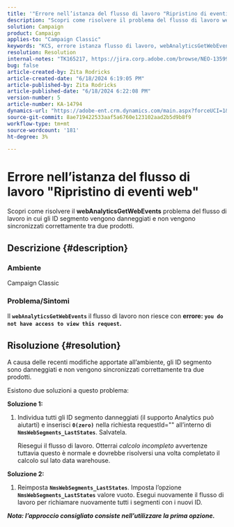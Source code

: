```yaml
---
title: '"Errore nell’istanza del flusso di lavoro "Ripristino di eventi web"'
description: "Scopri come risolvere il problema del flusso di lavoro webAnalyticsGetWebEvents in cui gli ID segmento vengono danneggiati e non vengono sincronizzati correttamente tra due prodotti."
solution: Campaign
product: Campaign
applies-to: "Campaign Classic"
keywords: "KCS, errore istanza flusso di lavoro, webAnalyticsGetWebEvents, Campaign Classic, ID segmento"
resolution: Resolution
internal-notes: "TK165217, https://jira.corp.adobe.com/browse/NEO-13599"
bug: false
article-created-by: Zita Rodricks
article-created-date: "6/18/2024 6:19:05 PM"
article-published-by: Zita Rodricks
article-published-date: "6/18/2024 6:22:08 PM"
version-number: 5
article-number: KA-14794
dynamics-url: "https://adobe-ent.crm.dynamics.com/main.aspx?forceUCI=1&pagetype=entityrecord&etn=knowledgearticle&id=444dc839-9f2d-ef11-840a-002248084fbb"
source-git-commit: 8ae719422533aaf5a6760e123102aad2b5d9b8f9
workflow-type: tm+mt
source-wordcount: '181'
ht-degree: 3%

---
```


# Errore nell’istanza del flusso di lavoro &quot;Ripristino di eventi web&quot;


Scopri come risolvere il <b>webAnalyticsGetWebEvents</b> problema del flusso di lavoro in cui gli ID segmento vengono danneggiati e non vengono sincronizzati correttamente tra due prodotti.

## Descrizione {#description}


### <b>Ambiente </b>

Campaign Classic



### <b>Problema/Sintomi</b>

Il <b>`webAnalyticsGetWebEvents` </b>il flusso di lavoro non riesce con <b>errore: `you do not have access to view this request`.</b>


## Risoluzione {#resolution}


A causa delle recenti modifiche apportate all’ambiente, gli ID segmento sono danneggiati e non vengono sincronizzati correttamente tra due prodotti.

Esistono due soluzioni a questo problema:

<b>Soluzione 1:</b>

1. Individua tutti gli ID segmento danneggiati (il supporto Analytics può aiutarti) e inserisci <b>`0(zero)`</b> nella richiesta requestId=&quot;&quot; all’interno di <b>`NmsWebSegments_LastStates`</b>. Salvatela.

   Riesegui il flusso di lavoro. Otterrai *calcolo incompleto* avvertenze tuttavia questo è normale e dovrebbe risolversi una volta completato il calcolo sul lato data warehouse.


<b>Soluzione 2:</b>

1. Reimposta <b>`NmsWebSegments_LastStates`</b>. Imposta l’opzione <b>`NmsWebSegments_LastStates`</b> valore vuoto. Esegui nuovamente il flusso di lavoro per richiamare nuovamente tutti i segmenti con i nuovi ID.




<b>*Nota: l’approccio consigliato consiste nell’utilizzare la prima opzione.</b>*

